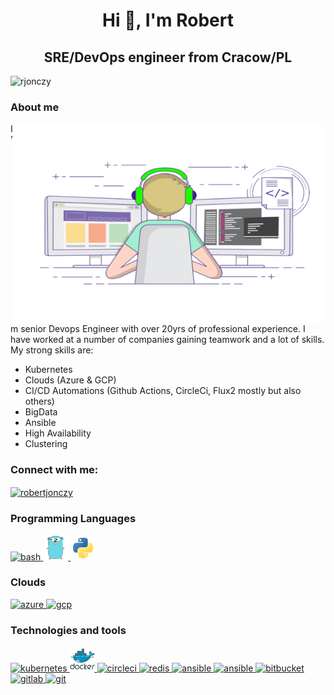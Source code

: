 <h1 align="center">Hi 👋, I'm Robert</h1>
<h2 align="center">SRE/DevOps engineer from Cracow/PL</h3>

<p align="left"> <img src="https://komarev.com/ghpvc/?username=rjonczy&label=Profile%20views&color=0e75b6&style=flat" alt="rjonczy" /> </p>

<h3 align="left">About me</h3>

<img align="right" src="https://raw.githubusercontent.com/mikonoid/mikonoid/main/images/gifs/coder3.gif" width="500" height="320" />

I’m senior Devops Engineer with over 20yrs of professional experience. I have worked at a number of companies gaining teamwork and a lot of skills. My strong skills are:
- Kubernetes
- Clouds (Azure & GCP) 
- CI/CD Automations (Github Actions, CircleCi, Flux2 mostly but also others)
- BigData
- Ansible
- High Availability
- Clustering

<h3 align="left">Connect with me:</h3>
<p align="left">
<a href="https://linkedin.com/in/robertjonczy" target="blank"><img align="center" src="https://raw.githubusercontent.com/rahuldkjain/github-profile-readme-generator/master/src/images/icons/Social/linked-in-alt.svg" alt="robertjonczy" height="30" width="40" /></a>
</p>

<h3 align="left">Programming Languages</h3>
<p align="left"> 
<a href="https://www.gnu.org/software/bash/" target="_blank" rel="noreferrer"> <img src="https://www.vectorlogo.zone/logos/gnu_bash/gnu_bash-icon.svg" alt="bash" width="40" height="40"/> </a> 
<a href="https://golang.org" target="_blank" rel="noreferrer"> <img src="https://raw.githubusercontent.com/devicons/devicon/master/icons/go/go-original.svg" alt="go" width="40" height="40"/> </a> 
<a href="https://www.python.org" target="_blank" rel="noreferrer"> <img src="https://raw.githubusercontent.com/devicons/devicon/master/icons/python/python-original.svg" alt="python" width="40" height="40"/> </a> 
</p>

<h3 align="left">Clouds</h3>
<p align="left"> 
<a href="https://azure.microsoft.com/en-in/" target="_blank" rel="noreferrer"> <img src="https://www.vectorlogo.zone/logos/microsoft_azure/microsoft_azure-icon.svg" alt="azure" width="40" height="40"/> </a> 
<a href="https://cloud.google.com" target="_blank" rel="noreferrer"> <img src="https://www.vectorlogo.zone/logos/google_cloud/google_cloud-icon.svg" alt="gcp" width="40" height="40"/> </a> 
</p>



<h3 align="left">Technologies and tools</h3>
<p align="left"> 
<a href="https://kubernetes.io" target="_blank" rel="noreferrer"> <img src="https://www.vectorlogo.zone/logos/kubernetes/kubernetes-icon.svg" alt="kubernetes" width="40" height="40"/> </a> 
<a href="https://www.docker.com/" target="_blank" rel="noreferrer"> <img src="https://raw.githubusercontent.com/devicons/devicon/master/icons/docker/docker-original-wordmark.svg" alt="docker" width="40" height="40"/> </a> 
<a href="https://circleci.com" target="_blank" rel="noreferrer"> <img src="https://www.vectorlogo.zone/logos/circleci/circleci-icon.svg" alt="circleci" width="40" height="40"/> </a> 
<a href="https://redis.io/" target="_blank" rel="noreferrer"> <img src="https://www.vectorlogo.zone/logos/redis/redis-official.svg" alt="redis" width="40" height="40"/> </a> 
<a href="https://docs.ansible.com/" target="_blank" rel="noreferrer"> <img src="https://www.vectorlogo.zone/logos/ansible/ansible-icon.svg" alt="ansible" width="40" height="40"/> </a>
<a href="https://www.nginx.com/" target="_blank" rel="noreferrer"> <img src="https://www.vectorlogo.zone/logos/nginx/nginx-icon.svg" alt="ansible" width="40" height="40"/> </a>
<a href="https://bitbucket.org/product/" target="_blank" rel="noreferrer"> <img src="https://www.vectorlogo.zone/logos/bitbucket/bitbucket-icon.svg" alt="bitbucket" width="40" height="40"/> </a>
<a href="https://about.gitlab.com/" target="_blank" rel="noreferrer"> <img src="https://www.vectorlogo.zone/logos/gitlab/gitlab-icon.svg" alt="gitlab" width="40" height="40"/> </a>
<a href="https://git-scm.com/" target="_blank" rel="noreferrer"> <img src="https://www.vectorlogo.zone/logos/git-scm/git-scm-icon.svg" alt="git" width="40" height="40"/> </a> 
</p>
